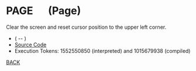# PAGE &emsp; (Page)
Clear the screen and reset cursor position to the upper left corner.
* ( -- )
* [Source Code](../words/facility/Page.cs)
* Execution Tokens: 1552550850 (interpreted) and 1015679938 (compiled)


[BACK](builtins.md#Page)
